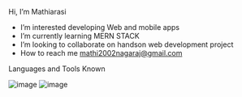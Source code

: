 Hi, I’m Mathiarasi 
-  I’m interested developing Web and mobile apps
-  I’m currently learning MERN STACK
-  I’m looking to collaborate on handson web development project
-  How to reach me  mathi2002nagaraj@gmail.com


Languages and Tools Known
 
![image](https://user-images.githubusercontent.com/69353674/136579459-37dd0e36-45c3-42e7-b245-af62397d9d10.png)   ![image](https://user-images.githubusercontent.com/69353674/136579877-9efde6d8-c8b7-4832-bab6-ce4f6735a35d.png)








<!---
Mathiarasi5/Mathiarasi5 is a ✨ special ✨ repository because its `README.md` (this file) appears on your GitHub profile.
You can click the Preview link to take a look at your changes.
--->
